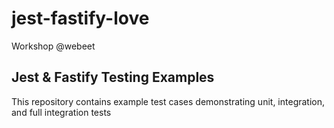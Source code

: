 # jest-fastify-love
Workshop @webeet

## Jest & Fastify Testing Examples
This repository contains example test cases demonstrating unit, integration, and full integration tests
